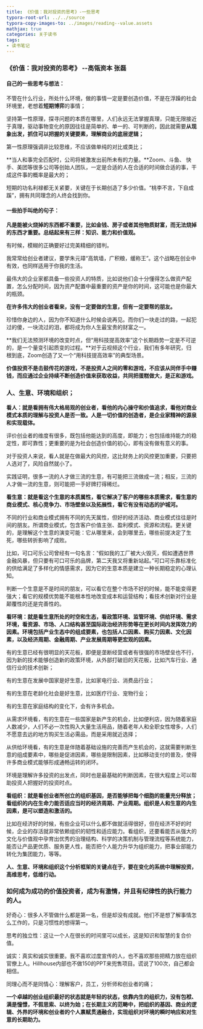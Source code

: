 ```yaml
---
title: 《价值：我对投资的思考》-一些思考
typora-root-url: ../../source
typora-copy-images-to: ../images/reading--value.assets
mathjax: true
categories: 关于读书
tags:
- 读书笔记
---
```


### 《价值：我对投资的思考》 --高瓴资本 张磊

#### **自己的一些思考与想法：**

不管在什么行业，所处什么环境，做的事情一定是要创造价值，不是在浮躁的社会环境里，老想着**短期博弈**的事情；

坚持第一性原理，探寻问题的本质在哪里，人们永远无法掌握真理，只能无限接近于真理，驱动事物变化的原因往往是简单的、单一的、可判断的，因此就需要**从现象出发，抓住可以把握的关键要素，理解商业的底层逻辑；**

第一性原理强调非比较思维，不应该做单纯的对比或类比；

<!--more-->

**当人和事完全匹配时，公司将被激发出前所未有的力量。**Zoom、斗鱼、 快手、美团等很多公司等创始人团队，一定是合适的人在合适的时间做合适的事，干成这件事的概率是最大的；

短期的功名利禄都无关紧要，关键在于长期创造了多少价值。“桃李不言，下自成蹊”，拥有共同理念的人终会找到你。

#### **一些拍手叫绝的句子：**

**凡是能被火烧掉的东西都不重要，比如金钱、房子或者其他物质财富，而无法烧掉的东西才重要。总结起来有三样：知识、能力和价值观。**

有时候，模糊的正确要好过完美精细的错判。

我常常给创业者建议，要学朱元璋“高筑墙，广积粮，缓称王”。这个战略在创业中有效，也同样适用于你我的生活。

最伟大的企业家都具备一些投资人的特质，比如说他们会十分懂得怎么做资产配置，怎么分配时间，因为资产配置中最重要的资产是你的时间，这可能也是你最大的瓶颈。

**在许多伟大的创业者看来，没有一定要做的生意，但有一定要帮的朋友。**

珍惜你身边的人，因为你不知道什么时候会说再见。而你们一块走过的路，一起犯过的傻，一块流过的泪，都将成为你人生最宝贵的财富之一。

**我们无法预测环境的改变时点，但“用科技提高效率”这个长期趋势一定是不可逆的，是一个量变引起质变的过程。**对于云视频这个行业，我们有多年研究，归根到底，Zoom创造了又一个“用科技提高效率”的典型场景。

**价值投资不是击鼓传花的游戏，不是投资人之间的零和游戏，不应该从同伴手中赚钱，而应通过企业持续不断创造价值来获取收益，共同把蛋糕做大，是正和游戏。**

### 人、生意、环境和组织；

**看人：就是看拥有伟大格局观的创业者，看他的内心操守和价值追求，看他对商业模式本质的理解与投资人是否一致。人是一切价值的创造者，是企业家精神的源泉和实现载体。**

评价创业者的维度有很多，既包括他能达到的高度，即能力；也包括维持能力的稳定性，即可靠性；更重要的是为社会创造价值的初心，即有没有做有意义的事。

对于投资人来说，看人就是在做最大的风控，这比财务上的风控更加重要，只要把人选对了，风险自然就小了。

实践证明，很多一流的人才做三流的生意，有可能把三流做成一流；相反，三流的人才做一流的生意，则可能把一手好牌打得稀烂。

**看生意：就是看这个生意的本质属性，看它解决了客户的哪些本质需求，看生意的商业模式、核心竞争力、市场壁垒以及拓展性，看它有没有动态的护城河。**

不同的行业和商业模式拥有不同的先天属性，但好的经济活动、商业模式往往是时间的朋友。所谓商业模式，包含客户价值主张、盈利模式、资源和流程。更关键的，是理解这个生意的演变可能：它从哪里来，会到哪里去，哪些前提决定了生死，哪些转折影响了成败。

比如，可口可乐公司曾经有一句名言：“假如我的工厂被大火毁灭，假如遭遇世界金融风暴，但只要有可口可乐的品牌，第二天我又将重新站起。”可口可乐靠标准化的供给满足了多样化的情感需求，因为它的生意本质是建立一种长期稳定的心理认知。

判断一个生意是不是时间的朋友，可以看它在整个市场不好的时候，能不能变得更强大；看它的规模优势能不能根本性地改变成本和运营结构；看技术创新对行业是颠覆性的还是完善性的。

**看环境：就是看生意所处的时空和生态，看政策环境、监管环境、供给环境、需求环境，看资源、市场、人口结构甚至国际政治经济形势等在更长时间内发挥效力的因素。环境包括产业生态中的组成要素，也包括人口因素、购买力因素、文化因素，以及经济周期、金融周期、产业发展周期等更宏观的因素。**

有的生意已经有很明显的天花板，即便是垄断经营或者有很强的市场壁垒也不行，因为新的技术能够创造新的政策环境，从外部打破旧的天花板，比如汽车行业、通信行业的技术创新；

有的生意在发展中国家是好生意，比如家电行业、消费品行业；

有的生意在老龄化社会是好生意，比如医疗行业、宠物行业；

有的生意在家庭结构的变化下，会有许多机会。

从需求环境看，有的生意在一些国家是新产生的机会，比如便利店，因为随着家庭人数减少，人们不必一次性购入大量生活用品，随着老年人和全职女性增多，人们不愿意去远的地方购买生活必需品，而是采用就近选择；

从供给环境看，有的生意是伴随着基础设施的完善而产生机会的，这就需要判断生意的组成要素中，哪些是促进因素，哪些是限制因素，比如移动支付的普及，使得许多商业模式能够形成通畅运转的闭环。

环境是理解许多投资的出发点，同时也是最基础的判断因素，在很大程度上可以帮助投资人把握好的投资时点。

**看组织：就是看创业者所创立的组织基因，是否能够把每个细胞的能量充分释放；看组织的内在生命力能否适应当时的经济周期、产业周期。组织是人和生意的内生因素，是可以塑造和激活的。**

比如在经济好的时候，有些企业可以什么都不做就活得很好，但在经济不好的时候，企业的存活就非常依赖组织的韧性和适应能力。看组织，还要看能否从强大的文化与价值观中孕育出优秀的治理结构、科学的决策机制与管理流程等系统能力，能否让产品更优质、服务更人性，能否把个人能力升华为组织能力，把事业部能力转化为集团能力，等等。

**人、生意、环境和组织这个分析框架的关键点在于，要在变化的系统中理解投资，高维思考，低维行动。**

### 如何成为成功的价值投资者，成为有激情，并且有纪律性的执行能力的人。

好奇心：很多人不管做什么都是第一名，但是却没有成就。他们不是想了解事情怎么工作的，只是习惯性的想得第一。

思考的独立性：这让一个人在很长的时间里可以成长，这是知识和智慧的复合价值。

诚实：真实和诚实很重要。我不喜欢过度宣传的人，也不喜欢那些把精力放在组织官僚上人。Hillhouse内部也不做150的PPT来兜售项目。谎说了100次，自己都会相信。

同理心而不是同情心：理解客户，员工，分析师和创业者的痛；

**一个卓越的创业组织最好的状态就是年轻的状态，依靠内生的组织力，没有包袱、满是憧憬，不假思索、以终为始；在长期主义的范畴中，把组织的基因、商业的逻辑、外界的环境和创业者的个人禀赋贯通融合，实现组织对环境的瞬时响应和对生意的长期助力。**

